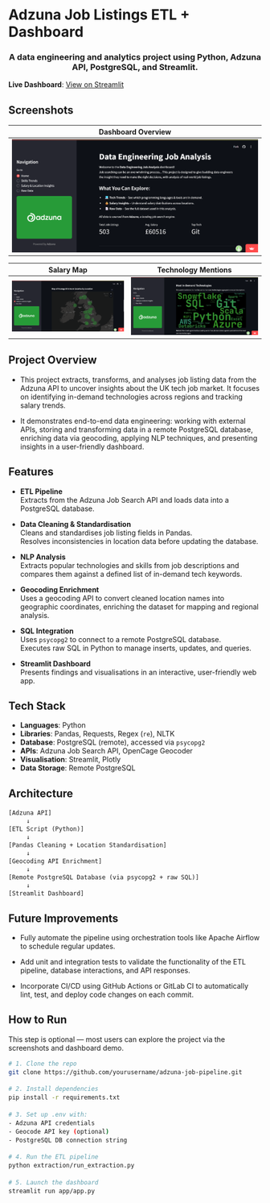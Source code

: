 # Adzuna Job Listings ETL + Dashboard  

<h3 align="center">
  A data engineering and analytics project using Python, Adzuna API, PostgreSQL, and Streamlit.
</h3>

**Live Dashboard**: [View on Streamlit](https://adzuna-pipeline-analysis-lddaeuynvgvzldvkt2jmiv.streamlit.app/)



## Screenshots

| Dashboard Overview | 
|--------------------|
| ![Dashboard](app/dashboard_images/frontpage.png) | 

| Salary Map | Technology Mentions |
|------------|---------------------|
| ![Map](app/dashboard_images/salariesmap.png) |  ![Tech Chart](app/dashboard_images/techwordcloud.png)



## Project Overview

- This project extracts, transforms, and analyses job listing data from the Adzuna API to uncover insights about the UK tech job market. It focuses on identifying in-demand technologies across regions and tracking salary trends.

- It demonstrates end-to-end data engineering: working with external APIs, storing and transforming data in a remote PostgreSQL database, enriching data via geocoding, applying NLP techniques, and presenting insights in a user-friendly dashboard.


## Features

- **ETL Pipeline**  
  Extracts from the Adzuna Job Search API and loads data into a PostgreSQL database.

- **Data Cleaning & Standardisation**  
  Cleans and standardises job listing fields in Pandas.  
  Resolves inconsistencies in location data before updating the database.

- **NLP Analysis**  
  Extracts popular technologies and skills from job descriptions and compares them against a defined list of in-demand tech keywords.

- **Geocoding Enrichment**  
  Uses a geocoding API to convert cleaned location names into geographic coordinates, enriching the dataset for mapping and regional analysis.

- **SQL Integration**  
  Uses `psycopg2` to connect to a remote PostgreSQL database.  
  Executes raw SQL in Python to manage inserts, updates, and queries.

- **Streamlit Dashboard**  
  Presents findings and visualisations in an interactive, user-friendly web app.


## Tech Stack

- **Languages**: Python  
- **Libraries**: Pandas, Requests, Regex (`re`), NLTK  
- **Database**: PostgreSQL (remote), accessed via `psycopg2`  
- **APIs**: Adzuna Job Search API, OpenCage Geocoder  
- **Visualisation**: Streamlit, Plotly  
- **Data Storage**: Remote PostgreSQL

## Architecture

```text
[Adzuna API]
     ↓
[ETL Script (Python)]
     ↓
[Pandas Cleaning + Location Standardisation]
     ↓
[Geocoding API Enrichment]
     ↓
[Remote PostgreSQL Database (via psycopg2 + raw SQL)]
     ↓
[Streamlit Dashboard]
```


## Future Improvements
- Fully automate the pipeline using orchestration tools like Apache Airflow to schedule regular updates.

- Add unit and integration tests to validate the functionality of the ETL pipeline, database interactions, and API responses.

- Incorporate CI/CD using GitHub Actions or GitLab CI to automatically lint, test, and deploy code changes on each commit.

## How to Run 

This step is optional — most users can explore the project via the screenshots and dashboard demo.

```bash
# 1. Clone the repo
git clone https://github.com/yourusername/adzuna-job-pipeline.git

# 2. Install dependencies
pip install -r requirements.txt

# 3. Set up .env with:
- Adzuna API credentials
- Geocode API key (optional)
- PostgreSQL DB connection string

# 4. Run the ETL pipeline
python extraction/run_extraction.py

# 5. Launch the dashboard
streamlit run app/app.py
```
